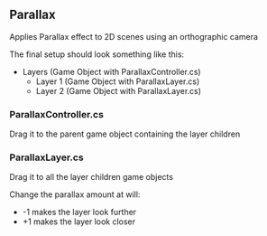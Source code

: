 ## Parallax
Applies Parallax effect to 2D scenes using an orthographic camera

The final setup should look something like this:
- Layers (Game Object with ParallaxController.cs)
  - Layer 1 (Game Object with ParallaxLayer.cs)
  - Layer 2 (Game Object with ParallaxLayer.cs)

### ParallaxController.cs
Drag it to the parent game object containing the layer children

### ParallaxLayer.cs
Drag it to all the layer children game objects

Change the parallax amount at will:
- -1 makes the layer look further
- +1 makes the layer look closer